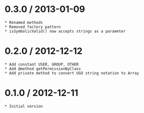 0.3.0 / 2013-01-09
==================

	* Renamed methods
	* Removed factory pattern
	* isSymbolicValid() now accepts strings as a parameter
	

0.2.0 / 2012-12-12
==================

	* Add constant USER, GROUP, OTHER
	* Add @method getPermissionByClass
	* Add private method to convert UGO string notation to Array

  
0.1.0 / 2012-12-11
==================

	* Initial version  